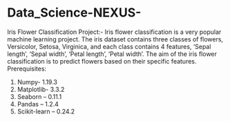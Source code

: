 # Data_Science-NEXUS-
Iris Flower Classification Project:-
Iris flower classification is a very popular machine learning project. The iris dataset contains three classes of flowers, Versicolor, Setosa, Virginica, and each class contains 4 features, ‘Sepal length’, ‘Sepal width’, ‘Petal length’, ‘Petal width’. The aim of the iris flower classification is to predict flowers based on their specific features.
Prerequisites:
1. Numpy- 1.19.3
2. Matplotlib- 3.3.2
3. Seaborn – 0.11.1
4. Pandas – 1.2.4
5. Scikit-learn – 0.24.2
